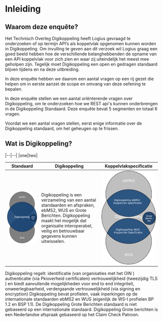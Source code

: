 # Inleiding

## Waarom deze enquête?

Het Technisch Overleg Digikoppeling heeft Logius gevraagd te onderzoeken of op termijn API’s als koppelvlak opgenomen kunnen worden in Digikoppeling. Om invulling te geven aan dit verzoek wil Logius graag een goed beeld hebben hoe de verschillende belanghebbenden de opname van een API koppelvlak voor zich zien en waar zij uiteindelijk het meest mee geholpen zijn. Tegelijk moet Digikoppeling een open en gedragen standaard blijven tijdens en na deze uitbreiding.

In deze enquête hebben we daarom een aantal vragen op een rij gezet die helpen om in eerste aanzet de scope en omvang van deze oefening te bepalen.

In deze enquête stellen we een aantal oriënterende vragen over Digikoppeling, om te onderzoeken hoe we REST api's kunnen onderbrengen in de Digikoppeling Standaard. Deze enquête bevat 5 segmenten en totaal 6 vragen.

Voordat we een aantal vragen stellen, eerst enige informatie over de Digikoppeling standaard, om het geheugen op te frissen.

## Wat is Digikoppeling?

|--|--|
|one|two|

| Standaard| Digikoppeling| Koppelvlakspecificatie |
|---|---|---|
|![Digikoppeling Venn](media/DK_Venn.png "Title Text")|Digikoppeling is een verzameling van een aantal standaarden en afspraken, ebMS2, WUS en Grote Berichten. Digikoppeling maakt het mogelijk dat organisatie interoperabel, veilig en betrouwbaar gegevens kunnen uitwisselen. |![Digikoppeling Venn](media/DK_KVS.png "Title Text")|

Digikoppeling regelt:
    identificatie (van organisaties met het OIN )
    authenticatie (via Pkioverheid certificaten)
    vertrouwelijkheid (tweezijdig TLS )
en biedt aanvullende mogelijkheden voor end to end integriteit, onweerlegbaarheid, verdergaande vertrouwelijkheid (via signing en encryption) Digikoppeling bevat profielen, vaak inperkingen op de internationale standaarden ebMS2 en WUS (eigenlijk de WS-I profielen BP 1.2 en BSP 1.1). De Digikoppeling Grote Berichten standaard is niet gebaseerd op een internationale standaard. Digikoppeling Grote berichten is een Nederlandse afspraak gebaseerd op het Claim Check Patroon.
